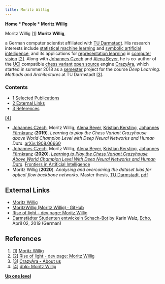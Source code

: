 ```yaml
---
title: Moritz Willig
---
```

**[Home](Home "Home") \* [People](People "People") \* Moritz Willig**



 [](File:Moritz_Willig.jpg) Moritz Willig <a id="cite-note-1" href="#cite-ref-1">[1]</a> 
**Moritz Willig**,  

a German computer scientist affiliated with [TU Darmstadt](Darmstadt_University_of_Technology "Darmstadt University of Technology"). 
His research interests include [statistical machine learning](https://en.wikipedia.org/wiki/Statistical_learning_theory) and [symbolic artificial intelligence](https://en.wikipedia.org/wiki/Symbolic_artificial_intelligence), and its applications for [representation learning](https://en.wikipedia.org/wiki/Feature_learning) in [computer vision](https://en.wikipedia.org/wiki/Computer_vision) <a id="cite-note-2" href="#cite-ref-2">[2]</a>.
Along with [Johannes Czech](Johannes_Czech "Johannes Czech") and [Alena Beyer](Alena_Beyer "Alena Beyer"), he is co-author of the [UCI](UCI "UCI") compatible [chess variant](Chess#Variants "Chess") [open source](Category:Open_Source "Category:Open Source") engine [CrazyAra](CrazyAra "CrazyAra"),
which started in summer 2018 as a [semester](https://en.wikipedia.org/wiki/Academic_term#Synonyms) project for the course *Deep Learning: Methods and Architectures* at TU Darmstadt <a id="cite-note-3" href="#cite-ref-3">[3]</a>.



### Contents


* [1 Selected Publications](#selected-publications)
* [2 External Links](#external-links)
* [3 References](#references)






<a id="cite-note-4" href="#cite-ref-4">[4]</a>



* [Johannes Czech](Johannes_Czech "Johannes Czech"), Moritz Willig, [Alena Beyer](Alena_Beyer "Alena Beyer"), [Kristian Kersting](Kristian_Kersting "Kristian Kersting"), [Johannes Fürnkranz](Johannes_F%C3%BCrnkranz "Johannes Fürnkranz") (**2019**). *Learning to play the Chess Variant Crazyhouse above World Champion Level with Deep Neural Networks and Human Data*. [arXiv:1908.06660](https://arxiv.org/abs/1908.06660)
* [Johannes Czech](Johannes_Czech "Johannes Czech"), Moritz Willig, [Alena Beyer](Alena_Beyer "Alena Beyer"), [Kristian Kersting](Kristian_Kersting "Kristian Kersting"), [Johannes Fürnkranz](Johannes_F%C3%BCrnkranz "Johannes Fürnkranz") (**2020**). *[Learning to Play the Chess Variant Crazyhouse Above World Champion Level With Deep Neural Networks and Human Data](https://www.frontiersin.org/articles/10.3389/frai.2020.00024/full)*. [Frontiers in Artificial Intelligence](https://www.frontiersin.org/journals/artificial-intelligence#)
* Moritz Willig (**2020**). *Analysing and overcoming the dataset bias for optical flow backbone networks*. Master thesis, [TU Darmstadt](Darmstadt_University_of_Technology "Darmstadt University of Technology"), [pdf](https://moritz-willig.de/documents/flowBias_Willig_rev_1_0.pdf)


## External Links


* [Moritz Willig](https://moritz-willig.de/)
* [MoritzWillig (Moritz Willig) · GitHub](https://github.com/MoritzWillig/)
* [Rise of light - dev page: Moritz Willig](https://rise-of-light.de/)
* [Darmstädter Studenten entwickeln Schach-Bot](https://www.echo-online.de/lokales/darmstadt/darmstadter-studenten-entwickeln-schach-bot_20056672) by Karin Walz, [Echo](https://www.echo-online.de/), April 02, 2019 (German)


## References


1. <a id="cite-ref-1" href="#cite-note-1">[1]</a> [Moritz Willig](https://moritz-willig.de/)
2. <a id="cite-ref-2" href="#cite-note-2">[2]</a> [Rise of light - dev page: Moritz Willig](https://rise-of-light.de/)
3. <a id="cite-ref-3" href="#cite-note-3">[3]</a> [CrazyAra - About us](https://crazyara.org/about.html)
4. <a id="cite-ref-4" href="#cite-note-4">[4]</a> [dblp: Moritz Willig](https://dblp.org/pid/247/6267.html)

**[Up one level](People "People")**







 
